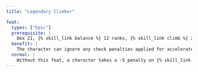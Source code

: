 ```yaml
---
title: "Legendary Climber"

feat:
  types: ["Epic"]
  prerequisite: |
    Dex 21, {% skill_link balance %} 12 ranks, {% skill_link climb %} 24 ranks.
  benefit: |
    The character can ignore any check penalties applied for accelerated climbing or rapid climbing.
  normal: |
    Without this feat, a character takes a -5 penalty on {% skill_link climb %} checks when attempting to cover his or her full speed in climbing distance in a round, or a -20 penalty when attempting to cover twice his or her speed in climbing distance in a round.
---
```

